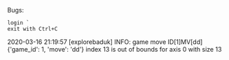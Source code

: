 Bugs:

    login `
    exit with Ctrl+C

2020-03-16 21:19:57 [explorebaduk] INFO: game move ID[1]MV[dd]
{'game_id': 1, 'move': 'dd'}
index 13 is out of bounds for axis 0 with size 13

